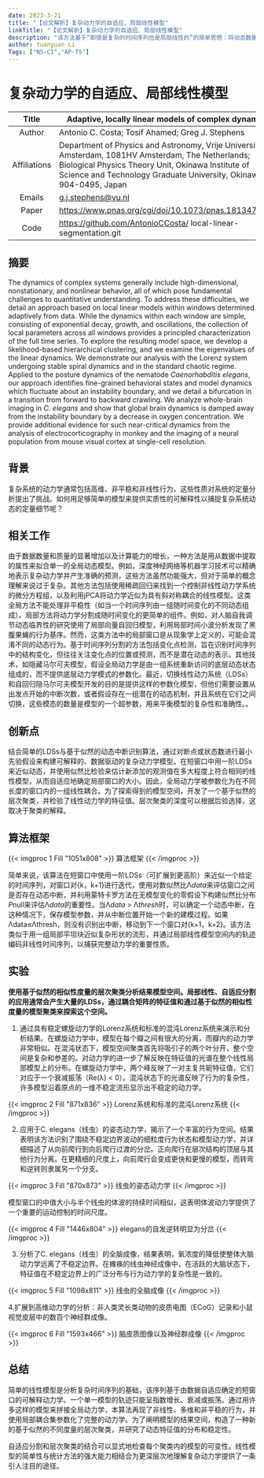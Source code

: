 ```yaml
---
date: 2023-3-21
title: "【论文解析】复杂动力学的自适应、局部线性模型"
linkTitle: "【论文解析】复杂动力学的自适应、局部线性模型"
description: "该方法基于“即使是复杂的时间序列也是局部线性的”的简单思想：将动态数据转换为线性模型的参数化空间，并详细说明了该空间的层次聚类代表的动态类别"
author: Yuanyuan Li
Tags: ["NS-CI","AP-TS"]
---
```


# **复杂动力学的自适应、局部线性模型**

|    Title     | Adaptive, locally linear models of complex dynamics          |
| :----------: | ------------------------------------------------------------ |
|    Author    | Antonio C. Costa; Tosif Ahamed; Greg J. Stephens             |
| Affiliations | Department of Physics and Astronomy, Vrije Universiteit Amsterdam, 1081HV Amsterdam, The Netherlands; Biological Physics Theory Unit, Okinawa Institute of Science and Technology Graduate University, Okinawa 904-0495, Japan |
|    Emails    | [g.j.stephens@vu.nl](mailto:g.j.stephens@vu.nl)              |
|    Paper     | https://www.pnas.org/cgi/doi/10.1073/pnas.1813476116         |
|     Code     | https://github.com/AntonioCCosta/ local-linear-segmentation.git |

## 摘要

The dynamics of complex systems generally include high-dimensional, nonstationary, and nonlinear behavior, all of which pose fundamental challenges to quantitative understanding. To address these difficulties, we detail an approach based on local linear models within windows determined adaptively from data. While the dynamics within each window are simple, consisting of exponential decay, growth, and oscillations, the collection of local parameters across all windows provides a principled characterization of the full time series. To explore the resulting model space, we develop a likelihood-based hierarchical clustering, and we examine the eigenvalues of the linear dynamics. We demonstrate our analysis with the Lorenz system undergoing stable spiral dynamics and in the standard chaotic regime. Applied to the posture dynamics of the nematode *Caenorhabditis elegans*, our approach identifies fine-grained behavioral states and model dynamics which fluctuate about an instability boundary, and we detail a bifurcation in a transition from forward to backward crawling. We analyze whole-brain imaging in *C. elegans* and show that global brain dynamics is damped away from the instability boundary by a decrease in oxygen concentration. We provide additional evidence for such near-critical dynamics from the analysis of electrocorticography in monkey and the imaging of a neural population from mouse visual cortex at single-cell resolution.

## 背景

复杂系统的动力学通常包括高维、非平稳和非线性行为，这些性质对系统的定量分析提出了挑战。如何用足够简单的模型来提供实质性的可解释性以捕捉复杂系统动态的定量细节呢？

## 相关工作

由于数据数量和质量的显著增加以及计算能力的增长，一种方法是用从数据中提取的属性来拟合单一的全局动态模型。例如，深度神经网络等机器学习技术可以精确地表示复杂动力学并产生准确的预测，这些方法虽然功能强大，但对于简单的概念理解来说过于复杂。其他方法包括使用稀疏回归来找到一个控制非线性动力学系统的微分方程组，以及利用jPCA将动力学近似为具有斜对称耦合的线性模型。这类全局方法不能处理非平稳性（如当一个时间序列由一组随时间变化的不同动态组成）。局部方法将动力学分割成随时间变化的更简单的组件。例如，对人脑自我调节动态临界性的研究使用了局部向量自回归模型，利用局部时间小波分析发现了黑腹果蝇的行为基序。然而，这类方法中的局部窗口是从现象学上定义的，可能会混淆不同的动态行为。基于时间序列分割的方法包括变化点检测，旨在识别时间序列中的结构变化，但往往关注变化点的位置或预测，而不是潜在动态的表示。其他技术，如隐藏马尔可夫模型，假设全局动力学是由一组系统重新访问的底层动态状态组成的，而不提供底层动力学模式的参数化。最近，切换线性动力系统（LDSs）和自回归隐马尔可夫模型开发的目的是提供这样的参数化模型，但他们需要设置从出发点开始的中断次数，或者假设存在一组潜在的动态机制，并且系统在它们之间切换，这些模态的数量是模型的一个超参数，用来平衡模型的复杂性和准确性。。

## 创新点

结合简单的LDSs与基于似然的动态中断识别算法，通过对断点或状态数进行最小先验假设来构建可解释的、数据驱动的复杂动力学模型。在短窗口中用一阶LDSs来近似动态，并使用似然比检验来估计新添加的观测值在多大程度上符合相同的线性模型，从而自适应地确定局部窗口的大小。因此，全局动力学被参数化为在不同长度的窗口内的一组线性耦合。为了探索得到的模型空间，开发了一个基于似然的层次聚类，并检验了线性动力学的特征值。层次聚类的深度可以根据后验选择，这取决于聚类的解释。

## 算法框架

{{< imgproc 1 Fill "1051x808" >}}
算法框架
{{< /imgproc >}}

简单来说，该算法在短窗口中使用一阶LDSs（可扩展到更高阶）来近似一个给定的时间序列，对窗口对{k，k+1}进行迭代，使用对数似然比Λ*data*来评估窗口之间是否存在动态中断，并利用蒙特卡罗方法在无模型变化的零假设下构建似然比分布*P*null来评估Λ*data*的重要性。当Λ*data* > Λ*thresh*时，可以确定一个动态中断，在这种情况下，保存模型参数，并从中断位置开始一个新的建模过程。如果Λdata≤Λthresh，则没有识别出中断，移动到下一个窗口对{k+1，k+2}。该方法类似于用一组局部平坦块近似复杂形状的流形，并通过局部线性模型空间内的轨迹编码非线性时间序列，以捕获完整动力学的重要性质。

## 实验

**使用基于似然的相似性度量的层次聚类分析结果模型空间。局部线性、自适应分割的应用通常会产生大量的LDSs，通过耦合矩阵的特征值和通过基于似然的相似性度量的模型聚类来探索这个空间。**

1. 通过具有稳定螺旋动力学的Lorenz系统和标准的混沌Lorenz系统来演示和分析结果。在螺旋动力学中，模型在每个瓣之间有很大的分离，而瓣内的动力学非常相似。在混沌状态下，模型空间聚类首先将吸引子的两个叶分开，整个空间是复杂和参差的。对动力学的进一步了解反映在特征值的光谱在整个线性局部模型上的分布。在螺旋动力学中，两个峰反映了一对主复共轭特征值，它们对应于一个衰减振荡（Re(λ) < 0）。混沌状态下的光谱反映了行为的复杂性，许多模型沿着原点的一维不稳定流形显示出不稳定的动力学。

{{< imgproc 2 Fill "871x836" >}}
Lorenz系统和标准的混沌Lorenz系统
{{< /imgproc >}}

2. 应用于C. elegans（线虫）的姿态动力学，揭示了一个丰富的行为空间。结果表明该方法识别了围绕不稳定边界波动的细粒度行为状态和模型动力学，并详细描述了从向前爬行到向后爬行过渡的分岔。正向爬行在层次结构的顶层与其他行为分离。在更精细的尺度上，向前爬行会变成更快和更慢的模型，而转弯和逆转则隶属另一个分支。

{{< imgproc 3 Fill "870x873" >}}
线虫的姿态动力学
{{< /imgproc >}}

模型窗口的中值大小与半个线虫的体波的持续时间相似，这表明体波动力学提供了一个重要的运动控制的时间尺度。

{{< imgproc 4 Fill "1446x804" >}}
elegans的自发逆转明显为分岔
{{< /imgproc >}}

3. 分析了C. elegans（线虫）的全脑成像，结果表明，氧浓度的降低使整体大脑动力学远离了不稳定边界。在瘫痪的线虫神经成像中，在活跃的大脑状态下，特征值在不稳定边界上的广泛分布与行为动力学的复杂性是一致的。

{{< imgproc 5 Fill "1098x811" >}}
线虫的全脑成像
{{< /imgproc >}}

4.扩展到高维动力学的分析：非人类灵长类动物的皮质电图（ECoG）记录和小鼠视觉皮层中的数百个神经群成像。

{{< imgproc 6 Fill "1593x466" >}}
脑皮质图像以及神经群成像
{{< /imgproc >}}

## 总结

简单的线性模型是分析复杂时间序列的基础，该序列基于由数据自适应确定的短窗口的可解释动力学。一个单一模型的轨迹只能呈指数增长、衰减或振荡。通过用许多这样的模型来拼接全局动力学，本算法再现了非线性、多维和非平稳的行为，并使用局部耦合集参数化了完整的动力学。为了阐明模型的结果空间，构造了一种新的基于似然的不同度量的层次聚类，并研究了动态特征值的分布和稳定性。

自适应分割和层次聚类的结合可以显式地检查每个聚类内的模型的可变性。线性模型的简单性与统计方法的强大能力相结合为更深层次地理解复杂动力学提供了一条引人注目的途径。